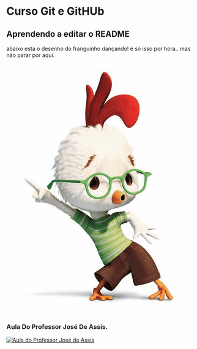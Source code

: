 # Curso Git e GitHUb

## Aprendendo a editar o README

abaixo esta o desenho do franguinho dançando! é só isso por hora.. mas não parar por aqui.

![Gif animado do franguinho dançado](https://github.com/EzequiasBR/curso-GIT-e-GITHUB/blob/main/franguinho.gif)

### Aula Do Professor José De Assis.
[![Aula do Professor José de Assis](https://i.ytimg.com/vi/T70t3mDiwvg/hqdefault.jpg?sqp=-oaymwEbCKgBEF5IVfKriqkDDggBFQAAiEIYAXABwAEG&rs=AOn4CLCtu7Urh9aXN0w_RthFgbdBlCO-fQ)](https://youtu.be/T70t3mDiwvg?list=PLbEOwbQR9lqzK14I7OOeREEIE4k6rjgIj "Curso GIT e GITHUB - Personalizando o README.md com markdown (inserir gif, vídeo, etc) - #13")
